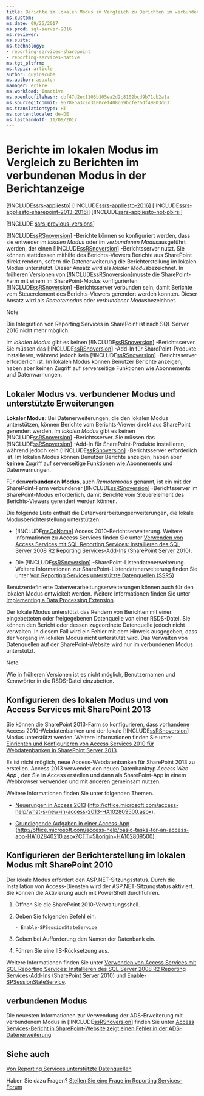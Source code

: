 ```yaml
---
title: Berichte im lokalen Modus im Vergleich zu Berichten im verbundenen Modus in der Berichtanzeige | Microsoft-Dokumentation
ms.custom: 
ms.date: 09/25/2017
ms.prod: sql-server-2016
ms.reviewer: 
ms.suite: 
ms.technology:
- reporting-services-sharepoint
- reporting-services-native
ms.tgt_pltfrm: 
ms.topic: article
author: guyinacube
ms.author: asaxton
manager: erikre
ms.workload: Inactive
ms.openlocfilehash: cbf47d2ec1105b105ea2d2c8102bcd9b71cb2a1a
ms.sourcegitcommit: 9678eba3c2d3100cef408c69bcfe76df49803d63
ms.translationtype: HT
ms.contentlocale: de-DE
ms.lasthandoff: 11/09/2017
---
```

# <a name="local-mode-vs-connected-mode-reports-in-the-report-viewer"></a>Berichte im lokalen Modus im Vergleich zu Berichten im verbundenen Modus in der Berichtanzeige

[!INCLUDE[ssrs-appliesto](../../includes/ssrs-appliesto.md)] [!INCLUDE[ssrs-appliesto-2016](../../includes/ssrs-appliesto-2016.md)] [!INCLUDE[ssrs-appliesto-sharepoint-2013-2016i](../../includes/ssrs-appliesto-sharepoint-2013-2016.md)] [!INCLUDE[ssrs-appliesto-not-pbirsi](../../includes/ssrs-appliesto-not-pbirs.md)]

[!INCLUDE [ssrs-previous-versions](../../includes/ssrs-previous-versions.md)]

  [!INCLUDE[ssRSnoversion](../../includes/ssrsnoversion-md.md)] -Berichte können so konfiguriert werden, dass sie entweder im *lokalen Modus* oder im *verbundenen Modus*ausgeführt werden, der einen [!INCLUDE[ssRSnoversion](../../includes/ssrsnoversion-md.md)] -Berichtsserver nutzt. Sie können stattdessen mithilfe des Berichts-Viewers Berichte aus SharePoint direkt rendern, sofern die Datenerweiterung die Berichterstellung im lokalen Modus unterstützt. Dieser Ansatz wird als *lokaler Modus*bezeichnet. In früheren Versionen von [!INCLUDE[ssRSnoversion](../../includes/ssrsnoversion-md.md)]musste die SharePoint-Farm mit einem im SharePoint-Modus konfigurierten [!INCLUDE[ssRSnoversion](../../includes/ssrsnoversion-md.md)] -Berichtsserver verbunden sein, damit Berichte vom Steuerelement des Berichts-Viewers gerendert werden konnten. Dieser Ansatz wird als *Remotemodus* oder *verbundener Modus*bezeichnet.  

> [!NOTE]
> Die Integration von Reporting Services in SharePoint ist nach SQL Server 2016 nicht mehr möglich.

 Im *lokalen Modus* gibt es keinen [!INCLUDE[ssRSnoversion](../../includes/ssrsnoversion-md.md)] -Berichtsserver. Sie müssen das [!INCLUDE[ssRSnoversion](../../includes/ssrsnoversion-md.md)] -Add-In für SharePoint-Produkte installieren, während jedoch kein [!INCLUDE[ssRSnoversion](../../includes/ssrsnoversion-md.md)] -Berichtsserver erforderlich ist. Im lokalen Modus können Benutzer Berichte anzeigen, haben aber keinen Zugriff auf serverseitige Funktionen wie Abonnements und Datenwarnungen.  

## <a name="local-mode-vs-connected-mode-and-supported-extensions"></a>Lokaler Modus vs. verbundener Modus und unterstützte Erweiterungen

 **Lokaler Modus:** Bei Datenerweiterungen, die den lokalen Modus unterstützen, können Berichte vom Berichts-Viewer direkt aus SharePoint gerendert werden. Im *lokalen Modus* gibt es keinen [!INCLUDE[ssRSnoversion](../../includes/ssrsnoversion-md.md)] -Berichtsserver. Sie müssen das [!INCLUDE[ssRSnoversion](../../includes/ssrsnoversion-md.md)] -Add-In für SharePoint-Produkte installieren, während jedoch kein [!INCLUDE[ssRSnoversion](../../includes/ssrsnoversion-md.md)] -Berichtsserver erforderlich ist. Im lokalen Modus können Benutzer Berichte anzeigen, haben aber **keinen** Zugriff auf serverseitige Funktionen wie Abonnements und Datenwarnungen.  
  
 Für den**verbundenen Modus**, auch *Remotemodus* genannt, ist ein mit der SharePoint-Farm verbundener [!INCLUDE[ssRSnoversion](../../includes/ssrsnoversion-md.md)] -Berichtsserver im SharePoint-Modus erforderlich, damit Berichte vom Steuerelement des Berichts-Viewers gerendert werden können.  
  
 Die folgende Liste enthält die Datenverarbeitungserweiterungen, die lokale Modusberichterstellung unterstützen:  
  
-   [!INCLUDE[msCoName](../../includes/msconame-md.md)] Access 2010-Berichtserweiterung. Weitere Informationen zu Access Services finden Sie unter [Verwenden von Access Services mit SQL Reporting Services: Installieren des SQL Server 2008 R2 Reporting Services-Add-Ins (SharePoint Server 2010)](http://go.microsoft.com/fwlink/?LinkId=192686).  
  
-   Die [!INCLUDE[ssRSnoversion](../../includes/ssrsnoversion-md.md)] -SharePoint-Listendatenerweiterung. Weitere Informationen zur SharePoint-Listendatenerweiterung finden Sie unter [Von Reporting Services unterstützte Datenquellen &#40;SSRS&#41;](../../reporting-services/report-data/data-sources-supported-by-reporting-services-ssrs.md)  
  
 Benutzerdefinierte Datenverarbeitungserweiterungen können auch für den lokalen Modus entwickelt werden. Weitere Informationen finden Sie unter [Implementing a Data Processing Extension](../../reporting-services/extensions/data-processing/implementing-a-data-processing-extension.md).  
  
 Der lokale Modus unterstützt das Rendern von Berichten mit einer eingebetteten oder freigegebenen Datenquelle von einer RSDS-Datei. Sie können den Bericht oder dessen zugeordnete Datenquelle jedoch nicht verwalten. In diesem Fall wird ein Fehler mit dem Hinweis ausgegeben, dass der Vorgang im lokalen Modus nicht unterstützt wird. Das Verwalten von Datenquellen auf der SharePoint-Website wird nur im verbundenen Modus unterstützt.  
  
> [!NOTE]  
>  Wie in früheren Versionen ist es nicht möglich, Benutzernamen und Kennwörter in die RSDS-Datei einzubetten.  
  
## <a name="configure-local-mode-and-access-services-with-sharepoint-2013"></a>Konfigurieren des lokalen Modus und von Access Services mit SharePoint 2013

 Sie können die SharePoint 2013-Farm so konfigurieren, dass vorhandene Access 2010-Webdatenbanken und der lokale [!INCLUDE[ssRSnoversion](../../includes/ssrsnoversion-md.md)] -Modus unterstützt werden. Weitere Informationen finden Sie unter [Einrichten und Konfigurieren von Access Services 2010 für Webdatenbanken in SharePoint Server 2013](http://technet.microsoft.com/library/ee748653\(office.15\).aspx).  
  
 Es ist nicht möglich, neue Access-Webdatenbanken für SharePoint 2013 zu erstellen. Access 2013 verwendet den neuen Datenbanktyp *Access Web App* , den Sie in Access erstellen und dann als SharePoint-App in einem Webbrowser verwenden und mit anderen gemeinsam nutzen.  
  
 Weitere Informationen finden Sie unter folgenden Themen.  
  
-   [Neuerungen in Access 2013](http://office.microsoft.com/access-help/what-s-new-in-access-2013-HA102809500.aspx) (http://office.microsoft.com/access-help/what-s-new-in-access-2013-HA102809500.aspx).  
  
-   [Grundlegende Aufgaben in einer Access-App](http://office.microsoft.com/access-help/basic-tasks-for-an-access-app-HA102840210.aspx?CTT=5&origin=HA102809500) (http://office.microsoft.com/access-help/basic-tasks-for-an-access-app-HA102840210.aspx?CTT=5&origin=HA102809500).  
  
## <a name="configure-local-mode-reporting-with-sharepoint-2010"></a>Konfigurieren der Berichterstellung im lokalen Modus mit SharePoint 2010

 Der lokale Modus erfordert den ASP.NET-Sitzungsstatus. Durch die Installation von Access-Diensten wird der ASP.NET-Sitzungstatus aktiviert. Sie können die Aktivierung auch mit PowerShell durchführen.  
  
1.  Öffnen Sie die SharePoint 2010-Verwaltungsshell.  
  
2.  Geben Sie folgenden Befehl ein:  
  
    ```  
    - Enable-SPSessionStateService  
    ```  
  
3.  Geben bei Aufforderung den Namen der Datenbank ein.  
  
4.  Führen Sie eine IIS-Rücksetzung aus.  
  
 Weitere Informationen finden Sie unter [Verwenden von Access Services mit SQL Reporting Services: Installieren des SQL Server 2008 R2 Reporting Services-Add-Ins (SharePoint Server 2010)](http://go.microsoft.com/fwlink/?LinkId=192686) und [Enable-SPSessionStateService](http://technet.microsoft.com/library/ff607857\(v=office.15\).aspx).  
  
## <a name="connected-mode"></a>verbundenen Modus

 Die neuesten Informationen zur Verwendung der ADS-Erweiterung mit verbundenem Modus in [!INCLUDE[ssRSnoversion](../../includes/ssrsnoversion-md.md)] finden Sie unter [Access Services-Bericht in SharePoint-Website zeigt einen Fehler in der ADS-Datenerweiterung](http://social.technet.microsoft.com/wiki/contents/articles/25298.access-services-report-in-sharepoint-site-shows-error-in-data-extension-ads.aspx)  
  
## <a name="see-also"></a>Siehe auch

 [Von Reporting Services unterstützte Datenquellen](../../reporting-services/report-data/data-sources-supported-by-reporting-services-ssrs.md)  

Haben Sie dazu Fragen? [Stellen Sie eine Frage im Reporting Services-Forum](http://go.microsoft.com/fwlink/?LinkId=620231)
